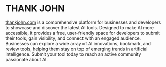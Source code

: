 # THANK JOHN
[thankjohn.com](https://www.thankjohn.com/) is a comprehensive platform for businesses and developers to showcase and discover the latest AI tools. Designed to make AI more accessible, it provides a free, user-friendly space for developers to submit their tools, gain visibility, and connect with an engaged audience. Businesses can explore a wide array of AI innovations, bookmark, and review tools, helping them stay on top of emerging trends in artificial intelligence. Submit your tool today to reach an active community passionate about AI.
